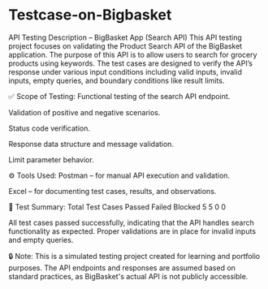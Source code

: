 # Testcase-on-Bigbasket
API Testing Description – BigBasket App (Search API)
This API testing project focuses on validating the Product Search API of the BigBasket application. The purpose of this API is to allow users to search for grocery products using keywords. The test cases are designed to verify the API’s response under various input conditions including valid inputs, invalid inputs, empty queries, and boundary conditions like result limits.

✅ Scope of Testing:
Functional testing of the search API endpoint.

Validation of positive and negative scenarios.

Status code verification.

Response data structure and message validation.

Limit parameter behavior.

⚙️ Tools Used:
Postman – for manual API execution and validation.

Excel – for documenting test cases, results, and observations.

📄 Test Summary:
Total Test Cases	Passed	Failed	Blocked
5	5	0	0

All test cases passed successfully, indicating that the API handles search functionality as expected. Proper validations are in place for invalid inputs and empty queries.

🔒 Note:
This is a simulated testing project created for learning and portfolio purposes. The API endpoints and responses are assumed based on standard practices, as BigBasket's actual API is not publicly accessible.

